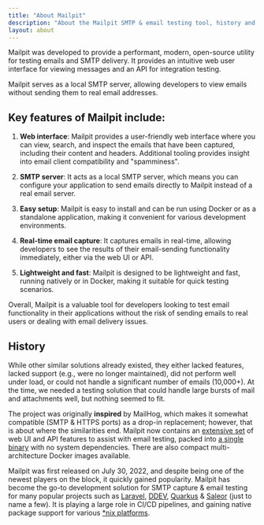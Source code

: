 ```yaml
---
title: "About Mailpit"
description: "About the Mailpit SMTP & email testing tool, history and Docker stats"
layout: about
---
```


<p class="lead">
Mailpit was developed to provide a performant, modern, open-source utility for testing emails and SMTP delivery.
It provides an intuitive web user interface for viewing messages and an API for integration testing.
</p>

Mailpit serves as a local SMTP server, allowing developers to view emails without sending them to real email addresses.

## Key features of Mailpit include:

1. **Web interface**: Mailpit provides a user-friendly web interface where you can view, search, and inspect the emails that have been captured, including their content and headers. Additional tooling provides insight into email client compatibility and "spamminess".

2. **SMTP server**: It acts as a local SMTP server, which means you can configure your application to send emails directly to Mailpit instead of a real email server.

3. **Easy setup**: Mailpit is easy to install and can be run using Docker or as a standalone application, making it convenient for various development environments.

4. **Real-time email capture**: It captures emails in real-time, allowing developers to see the results of their email-sending functionality immediately, either via the web UI or API.

5. **Lightweight and fast**: Mailpit is designed to be lightweight and fast, running natively or in Docker, making it suitable for quick testing scenarios.

Overall, Mailpit is a valuable tool for developers looking to test email functionality in their applications without the risk of sending emails to real users or dealing with email delivery issues.

## History

While other similar solutions already existed, they either lacked features, lacked support (e.g., were no longer maintained), did not perform well under load, or could not handle a significant number of emails (10,000+). At the time, we needed a testing solution that could handle large bursts of mail and attachments well, but nothing seemed to fit.

The project was originally **inspired** by MailHog, which makes it somewhat compatible (SMTP & HTTPS ports) as a drop-in replacement; however, that is about where the similarities end.
Mailpit now contains an [extensive set](../docs/) of web UI and API features to assist with email testing, packed into [a single binary](../docs/install/) with no system dependencies.
There are also compact multi-architecture Docker images available.

Mailpit was first released on July 30, 2022, and despite being one of the newest players on the block, it quickly gained popularity.
Mailpit has become the go-to development solution for SMTP capture & email testing for many popular projects such as [Laravel](https://laravel.com/docs/11.x/sail#previewing-emails),
[DDEV](https://ddev.com/), [Quarkus](https://quarkus.io/) & [Saleor](https://saleor.io/) (just to name a few). It is playing a large role in CI/CD pipelines, and
gaining native package support for various [\*nix platforms](https://repology.org/project/mailpit/versions).
